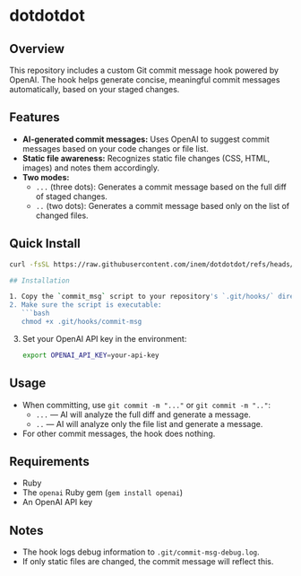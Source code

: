 # dotdotdot

## Overview

This repository includes a custom Git commit message hook powered by OpenAI. The hook helps generate concise, meaningful commit messages automatically, based on your staged changes.

## Features

- **AI-generated commit messages:** Uses OpenAI to suggest commit messages based on your code changes or file list.
- **Static file awareness:** Recognizes static file changes (CSS, HTML, images) and notes them accordingly.
- **Two modes:**
  - `...` (three dots): Generates a commit message based on the full diff of staged changes.
  - `..` (two dots): Generates a commit message based only on the list of changed files.

## Quick Install

```sh
curl -fsSL https://raw.githubusercontent.com/inem/dotdotdot/refs/heads/main/install.sh | sh

## Installation

1. Copy the `commit_msg` script to your repository's `.git/hooks/` directory as `commit-msg`.
2. Make sure the script is executable:
   ```bash
   chmod +x .git/hooks/commit-msg
   ```
3. Set your OpenAI API key in the environment:
   ```bash
   export OPENAI_API_KEY=your-api-key
   ```

## Usage

- When committing, use `git commit -m "..."` or `git commit -m ".."`:
  - `...` — AI will analyze the full diff and generate a message.
  - `..` — AI will analyze only the file list and generate a message.
- For other commit messages, the hook does nothing.

## Requirements

- Ruby
- The `openai` Ruby gem (`gem install openai`)
- An OpenAI API key

## Notes

- The hook logs debug information to `.git/commit-msg-debug.log`.
- If only static files are changed, the commit message will reflect this.